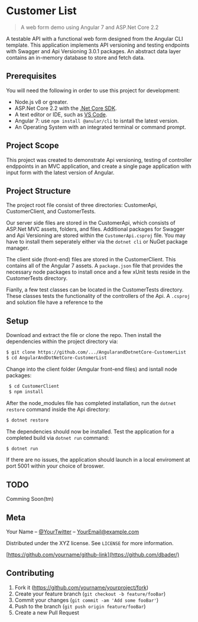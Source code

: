# Customer List
> A web form demo using Angular 7 and ASP.Net Core 2.2 

A testable API with a functional web form designed from the Angular CLI template. This application implements API versioning and testing endpoints with Swagger and Api Versioning 3.0.1 packages. An abstract data layer contains an in-memory database to store and fetch data.

## Prerequisites
You will need the following in order to use this project for development:
- Node.js v8 or greater.
- ASP.Net Core 2.2 with the [.Net Core SDK](https://dotnet.microsoft.com/download).
- A text editor or IDE, such as [VS Code](https://code.visualstudio.com/).
- Angular 7: use `npm install @anular/cli` to isntall the latest version.
- An Operating System with an integrated terminal or command prompt.

## Project Scope
This project was created to demonstrate Api versioning, testing of controller endppoints in an MVC application, and create a single page application with input form with the latest version of Angular.

## Project Structure
The project root file consist of three directories: CustomerApi, CustomerClient, and CustomerTests. 

Our server side files are stored in the CustomerApi, which consists of ASP.Net MVC assets, folders, and files. Additional packages for Swagger and Api Versioning are stored within the `CustomerApi.csproj` file. You may have to install them seperately either via the `dotnet cli` or NuGet package manager.

The client side (front-end) files are stored in the CustomerClient. This contains all of the Angular 7 assets. A `package.json` file that provides the necessary node packages to install once and a few xUnit tests reside in the CustomerTests directory.

Fianlly, a few test classes can be located in the CustomerTests directory. These classes tests the functionality of the controllers of the Api. A `.csproj` and solution file have a reference to the 

## Setup
Download and extract the file or clone the repo. Then install the dependencies within the project directory via:
 ```sh
 $ git clone https://github.com/.../AngularandDotnetCore-CustomerList
 $ cd AngularAndDotNetCore-CustomerList
```
Change into the client folder (Amgular front-end files) and isntall node packages:
```sh
 $ cd CustomerClient
 $ npm install
```
After the node_modules file has completed installation, run the `dotnet restore` command inside the Api directory:
```sh
$ dotnet restore
```
The dependencies should now be installed. Test the application for a completed build via `dotnet run` command:
```sh
$ dotnet run
```
If there are no issues, the application should launch in a local enviroment at port 5001 within your choice of broswer. 

## TODO
Comming Soon(tm)
## Meta

Your Name – [@YourTwitter](https://twitter.com/dbader_org) – YourEmail@example.com

Distributed under the XYZ license. See ``LICENSE`` for more information.

[https://github.com/yourname/github-link](https://github.com/dbader/)

## Contributing

1. Fork it (<https://github.com/yourname/yourproject/fork>)
2. Create your feature branch (`git checkout -b feature/fooBar`)
3. Commit your changes (`git commit -am 'Add some fooBar'`)
4. Push to the branch (`git push origin feature/fooBar`)
5. Create a new Pull Request